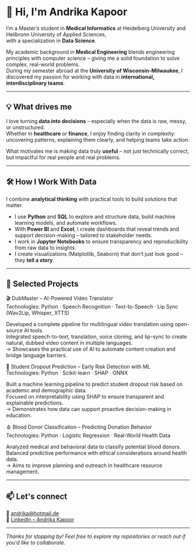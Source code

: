 # 👋 Hi, I'm Andrika Kapoor

I’m a Master’s student in **Medical Informatics** at Heidelberg University and Heilbronn University of Applied Sciences,  
with a specialization in **Data Science**.

My academic background in **Medical Engineering** blends engineering principles with computer science – giving me a solid foundation to solve complex, real-world problems.  
During my semester abroad at the **University of Wisconsin-Milwaukee**, I discovered my passion for working with data in **international, interdisciplinary teams**.

---

## 💡 What drives me

I love turning **data into decisions** – especially when the data is raw, messy, or unstructured.  
Whether in **healthcare** or **finance**, I enjoy finding clarity in complexity: uncovering patterns, explaining them clearly, and helping teams take action.

What motivates me is making data truly **useful** – not just technically correct, but impactful for real people and real problems.

---

## 🛠️ How I Work With Data

I combine **analytical thinking** with practical tools to build solutions that matter.

- I use **Python** and **SQL** to explore and structure data, build machine learning models, and automate workflows.
- With **Power BI** and **Excel**, I create dashboards that reveal trends and support decision-making – tailored to stakeholder needs.
- I work in **Jupyter Notebooks** to ensure transparency and reproducibility from raw data to insights.
- I create visualizations (Matplotlib, Seaborn) that don’t just look good – they **tell a story**.

---

## 🚀 Selected Projects

🎬 DubMaster – AI-Powered Video Translator  
Technologies: Python · Speech Recognition · Text-to-Speech · Lip Sync (Wav2Lip, Whisper, XTTS)

Developed a complete pipeline for multilingual video translation using open-source AI tools.  
Integrated speech-to-text, translation, voice cloning, and lip-sync to create natural, dubbed video content in multiple languages.  
→ Showcases the practical use of AI to automate content creation and bridge language barriers.

🧠 Student Dropout Prediction – Early Risk Detection with ML  
Technologies: Python · Scikit-learn · SHAP · ONNX

Built a machine learning pipeline to predict student dropout risk based on academic and demographic data.  
Focused on interpretability using SHAP to ensure transparent and explainable predictions.  
→ Demonstrates how data can support proactive decision-making in education.

🩸 Blood Donor Classification – Predicting Donation Behavior  
Technologies: Python · Logistic Regression · Real-World Health Data

Analyzed medical and behavioral data to classify potential blood donors.  
Balanced predictive performance with ethical considerations around health data.  
→ Aims to improve planning and outreach in healthcare resource management.


---

## 📫 Let's connect

📧 andrika@hotmail.de  
🔗 [LinkedIn – Andrika Kapoor](https://www.linkedin.com/in/andrika-deeka-kapoor-11452620a)

---

*Thanks for stopping by! Feel free to explore my repositories or reach out if you'd like to collaborate.*
